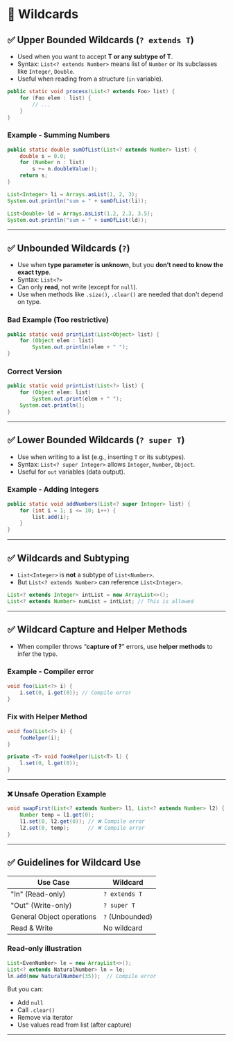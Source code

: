 # 🚀 **Wildcards**

## ✅ **Upper Bounded Wildcards (`? extends T`)**

- Used when you want to accept **T or any subtype of T**.
- Syntax: `List<? extends Number>` means list of `Number` or its subclasses like `Integer`, `Double`.
- Useful when reading from a structure (`in` variable).

```java
public static void process(List<? extends Foo> list) {
    for (Foo elem : list) {
        // ...
    }
}
```

### Example - Summing Numbers

```java
public static double sumOfList(List<? extends Number> list) {
    double s = 0.0;
    for (Number n : list)
        s += n.doubleValue();
    return s;
}
```

```java
List<Integer> li = Arrays.asList(1, 2, 3);
System.out.println("sum = " + sumOfList(li));

List<Double> ld = Arrays.asList(1.2, 2.3, 3.5);
System.out.println("sum = " + sumOfList(ld));
```

---

## ✅ **Unbounded Wildcards (`?`)**

- Use when **type parameter is unknown**, but you **don’t need to know the exact type**.
- Syntax: `List<?>`
- Can only **read**, not write (except for `null`).
- Use when methods like `.size()`, `.clear()` are needed that don't depend on type.

### Bad Example (Too restrictive)

```java
public static void printList(List<Object> list) {
    for (Object elem : list)
        System.out.println(elem + " ");
}
```

### Correct Version

```java
public static void printList(List<?> list) {
    for (Object elem: list)
        System.out.print(elem + " ");
    System.out.println();
}
```

---

## ✅ **Lower Bounded Wildcards (`? super T`)**

- Use when writing to a list (e.g., inserting `T` or its subtypes).
- Syntax: `List<? super Integer>` allows `Integer`, `Number`, `Object`.
- Useful for `out` variables (data output).

### Example - Adding Integers

```java
public static void addNumbers(List<? super Integer> list) {
    for (int i = 1; i <= 10; i++) {
        list.add(i);
    }
}
```

---

## ✅ **Wildcards and Subtyping**

- `List<Integer>` is **not** a subtype of `List<Number>`.
- But `List<? extends Number>` can reference `List<Integer>`.

```java
List<? extends Integer> intList = new ArrayList<>();
List<? extends Number> numList = intList; // This is allowed
```

---

## ✅ **Wildcard Capture and Helper Methods**

- When compiler throws “**capture of ?**” errors, use **helper methods** to infer the type.

### Example - Compiler error

```java
void foo(List<?> i) {
    i.set(0, i.get(0)); // Compile error
}
```

### Fix with Helper Method

```java
void foo(List<?> i) {
    fooHelper(i);
}

private <T> void fooHelper(List<T> l) {
    l.set(0, l.get(0));
}
```

---

### ❌ Unsafe Operation Example

```java
void swapFirst(List<? extends Number> l1, List<? extends Number> l2) {
    Number temp = l1.get(0);
    l1.set(0, l2.get(0)); // ❌ Compile error
    l2.set(0, temp);      // ❌ Compile error
}
```

---

## ✅ **Guidelines for Wildcard Use**

| Use Case                  | Wildcard        |
| ------------------------- | --------------- |
| "In" (Read-only)          | `? extends T`   |
| "Out" (Write-only)        | `? super T`     |
| General Object operations | `?` (Unbounded) |
| Read & Write              | No wildcard     |

### Read-only illustration

```java
List<EvenNumber> le = new ArrayList<>();
List<? extends NaturalNumber> ln = le;
ln.add(new NaturalNumber(35));  // Compile error
```

But you can:

- Add `null`
- Call `.clear()`
- Remove via iterator
- Use values read from list (after capture)

---
